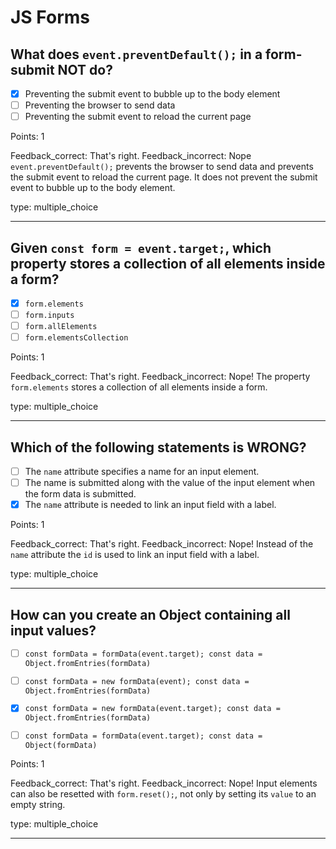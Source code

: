 # JS Forms

## What does `event.preventDefault();` in a form-submit NOT do?

* [x] Preventing the submit event to bubble up to the body element
* [ ] Preventing the browser to send data
* [ ] Preventing the submit event to reload the current page

Points: 1

Feedback_correct: That's right.
Feedback_incorrect: Nope `event.preventDefault();` prevents the browser to send data and prevents the submit event to reload the current page. It does not prevent the submit event to bubble up to the body element.

type: multiple_choice

---


## Given `const form = event.target;`, which property stores a collection of all elements inside a form?

* [x] `form.elements`
* [ ] `form.inputs`
* [ ] `form.allElements`
* [ ] `form.elementsCollection`

Points: 1

Feedback_correct: That's right.
Feedback_incorrect: Nope! The property `form.elements` stores a collection of all elements inside a form.

type: multiple_choice

---
## Which of the following statements is WRONG?

* [ ] The `name` attribute specifies a name for an input element.
* [ ] The name is submitted along with the value of the input element when the form data is submitted.
* [x] The `name` attribute is needed to link an input field with a label.

Points: 1

Feedback_correct: That's right.
Feedback_incorrect: Nope! Instead of the `name` attribute the `id` is used to link an input field with a label.  

type: multiple_choice

---
## How can you create an Object containing all input values?

* [ ] `const formData = formData(event.target); const data = Object.fromEntries(formData)`
* [ ] `const formData = new formData(event); const data = Object.fromEntries(formData)`
* [x] `const formData = new formData(event.target); const data = Object.fromEntries(formData)`
* [ ] `const formData = formData(event.target); const data = Object(formData)`


Points: 1

Feedback_correct: That's right.
Feedback_incorrect: Nope! Input elements can also be resetted with `form.reset();`, not only by setting its `value` to an empty string.

type: multiple_choice

---
